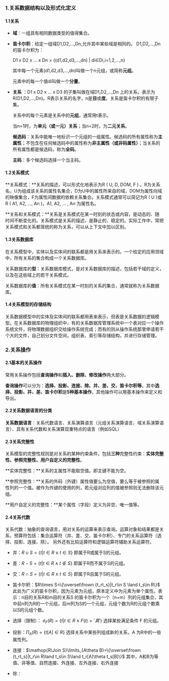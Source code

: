 ### 1.关系数据结构以及形式化定义

#### 1.1关系

- **域**：一组具有相同数据类型的值得集合。
- **笛卡尔积**：给定一组域D1,D2,...,Dn,允许其中某些域是相同的。   D1,D2,...,Dn的笛卡尔积为：  

  D1 x D2 x ... x Dn = {(d1,d2,d3,...,dn) | di∈Di,i=1,2,...,n}   

  其中每一个元素(d1,d2,d3,...,dn)叫做一个n元组，或简称**元组**。  

  元素中的每一个值di叫做一个**分量**。
- **关系** ：D1 x D2 x ... x D3 的子集叫做在域D1,D2,...,Dn 上的关系，表示为R(D1,D2,...,Dn)。R表示关系的名字，n是**目**或**度**。关系是笛卡尔积的有限子集。  

  关系中的每个元素是关系中的**元组**，通常用t表示。  

  当n=1时，为**单元（或一元）关系**；当n=2时，为**二元关系**。  

  **候选码**：关系中能唯一地标识一个元组的一组属性。候选码的所有属性称为**主属性**；不包含在任何候选码中的属性称为**非主属性（或非码属性）**；当关系的所有属性都是候选码，称为**全码**。

  **主码**：多个候选码选择一个当主码。

#### 1.2关系模式

**关系模式：**关系的描述，可以形式化地表示为R ( U, D, DOM, F ) 。R为关系名，U为组成该关系的属性名集合，D为U中的属性所来自的域，DOM为属性向域的映像集合，F为属性间数据的依赖关系集合。关系模式通常可以简记为R ( U )或R ( A1, A2, ..., An )，A1, A2, ... , An 为属性名。  

**关系和关系模式：**关系是关系模式在某一时刻的状态或内容，是动态的、随时间不断变化的。关系模式是关系的描述，是静止的、稳定的。实际工作中，常把关系模式和关系都笼统的称为关系，可以从上下文中加以区别。  

#### 1.3关系数据库

在关系模型中，实体以及实体间的联系都是用关系来表示的。一个给定的应用领域中，所有关系的集合构成一个关系数据库。  

关系数据库的**型**：关系数据库模式，是对关系数据库的描述，包括若干域的定义，以及在这些域上的若干关系模式。  

关系数据库的**值**：所有关系模式在某一时刻的关系的集合，通常就称为关系数据库。  

#### 1.4关系模型的存储结构

关系数据模型中的实体及实体间的联系都用表来表示，但表是关系数据的逻辑模型。在关系数据库的物理组织中，有的关系数据库管理系统中一个表对应一个操作系统文件，将物理数据组织交给操作系统完成；而有的则从操作系统那里申请若干个大的文件，自己划分文件空间，组织表、索引等存储结构，并进行存储管理。

### 2.关系操作

#### 2.1基本的关系操作

常用关系操作包括**查询操作**和**插入、删除、修改操作**两大部分。   

**查询操作**可以分为：**选择、投影、连接、除、并、差、交、笛卡尔积等**。其中**选择、投影、并、差、笛卡尔积**是**5种基本操作**，其他操作可以用基本操作来定义和导出。  

#### 2.2关系数据语言的分类

**关系数据语言**：关系代数语言、关系演算语言（元组关系演算语言、域关系演算语言）、具有关系代数和关系演算双重特点的语言（例如SQL）

#### 2.3关系完整性

关系模型的完整性规则是对关系的某种约束条件，包括**三种**完整性约束：**实体完整性、参照完整性、用户自定义的完整性**。  

**实体完整性：**关系的主属性不能取空值。即主键不能为空。   

**参照完整性：**关系的外码（外键）属性值要么为空值，要么等于被参照的属性列的一个值。被作为外键的使用的列，若元组对应列的值被参照则无法删除该元组。  

**用户自定义的完整性：**某个属性（字段）定义为非空、唯一值等。    

#### 2.4关系代数

关系代数：抽象的查询语言，用对关系的运算来表示查询。运算对象和结果都是关系，预算符包括：集合运算符（并、差、交、笛卡尔积）、专门的关系运算符（选择、投影、连接、除）。  另外还有比较运算符和逻辑运算符辅助关系运算符。  

- 并：$R\cup S=\{t|t\in R\lor t\in S\}$   即属于R或属于S的元组。  

- 差：$R-S=\{t|t\in R\land t\notin S\}$  即属于R而不属于S的元组。    

- 交：$R\cap S = \{ t|t\in R \land t\in S\}$  即属于R且属于S的元组。  

- 笛卡尔积：$R\times S=\{\overset\frown {t_rt_s}|t_r\in S \land t_s\in R\}$   此处为广义的笛卡尔积，因为元素为元组，原本定义中为元素为单个属性。表示：n目的关系R和m目的关系S 的笛卡尔积为一个（n+m）列的元组集合，其中前n列为R的一个元组，后m列为S的一个元组，元组个数为R的元组个数乘以S的元组个数。  

- 选择（限制）： $\sigma _F(R)=\{t|t\in R\land F(t)='真'\}$  选择某些满足条件 F 的元组。 

- 投影：$\Pi_A(R)=\{t[A]\in R\}$  选择关系中某些列组成新的关系，A 为R中的一些属性列。  

- 连接：$\mathop{R\Join S}\limits_{A\theta B}=\{\overset\frown {t_rt_s}|t_r\in R\land t_s\in S\land t_r[A]\theta t_s[B]\}$  其中，A和B为等值、非等值、自然连接、外连接、左外连接、右外连接

- 除： 
